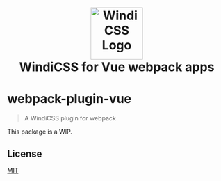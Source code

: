 <h1 align="center">
<a href="https://github.com/windicss/windicss/wiki">
  <img src="https://windicss.netlify.app/assets/logo.svg" alt="Windi CSS Logo" height="120" width="120"/><br>
</a>
  WindiCSS for Vue webpack apps
</h1>

# webpack-plugin-vue

> A WindiCSS plugin for webpack

This package is a WIP.

## License

[MIT](./LICENSE)
